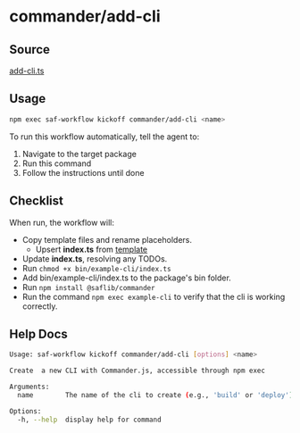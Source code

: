 # commander/add-cli

## Source

[add-cli.ts](https://github.com/sderickson/saflib/blob/main/commander/workflows/add-cli.ts)

## Usage

```bash
npm exec saf-workflow kickoff commander/add-cli <name>
```

To run this workflow automatically, tell the agent to:

1. Navigate to the target package
2. Run this command
3. Follow the instructions until done

## Checklist

When run, the workflow will:

- Copy template files and rename placeholders.
  - Upsert **index.ts** from [template](https://github.com/sderickson/saflib/blob/main/commander/workflows/templates/index.ts)
- Update **index.ts**, resolving any TODOs.
- Run `chmod +x bin/example-cli/index.ts`
- Add bin/example-cli/index.ts to the package's bin folder.
- Run `npm install @saflib/commander`
- Run the command `npm exec example-cli` to verify that the cli is working correctly.

## Help Docs

```bash
Usage: saf-workflow kickoff commander/add-cli [options] <name>

Create  a new CLI with Commander.js, accessible through npm exec

Arguments:
  name        The name of the cli to create (e.g., 'build' or 'deploy')

Options:
  -h, --help  display help for command

```
